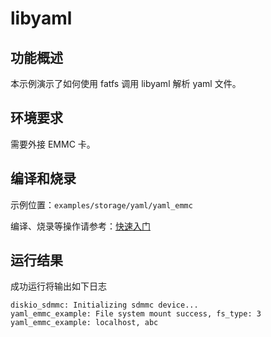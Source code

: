 # libyaml

## 功能概述

本示例演示了如何使用 fatfs 调用 libyaml 解析 yaml 文件。

## 环境要求

需要外接 EMMC 卡。

## 编译和烧录

示例位置：`examples/storage/yaml/yaml_emmc`

编译、烧录等操作请参考：[快速入门](https://doc.winnermicro.net/w800/zh_CN/latest/get_started/index.html)

## 运行结果

成功运行将输出如下日志

```
diskio_sdmmc: Initializing sdmmc device...
yaml_emmc_example: File system mount success, fs_type: 3
yaml_emmc_example: localhost, abc
```